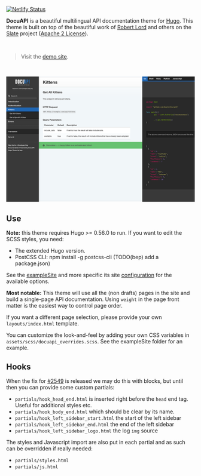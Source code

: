 [![Netlify Status](https://api.netlify.com/api/v1/badges/49111249-0a1a-4b5a-a3ab-45d00732fdb3/deploy-status)](https://app.netlify.com/sites/docuapi/deploys)

**DocuAPI** is a beautiful multilingual API documentation theme for [Hugo](http://gohugo.io/). This theme is built on top of the beautiful work of [Robert Lord](https://github.com/lord) and others on the [Slate](https://github.com/lord/slate) project ([Apache 2 License](https://github.com/lord/slate/blob/master/LICENSE)).

<br/>

> Visit the [demo site](https://docuapi.netlify.com/).

<br/>

![Screenshot DocuAPI Example site](https://raw.githubusercontent.com/bep/docuapi/master/images/screenshot.png)

## Use

**Note:** this theme requires Hugo >= 0.56.0 to run. If you want to edit the SCSS styles, you need:

* The extended Hugo version.
* PostCSS CLI: npm install -g postcss-cli (TODO(bep) add a package.json)

See the [exampleSite](https://github.com/bep/docuapi/tree/master/exampleSite) and more specific its site [configuration](https://github.com/bep/docuapi/blob/master/exampleSite/config.toml) for the available options.

**Most notable:** This theme will use all the (non drafts) pages in the site and build a single-page API documentation. Using `weight` in the page front matter is the easiest way to control page order.

If you want a different page selection, please provide your own `layouts/index.html` template.

You can customize the look-and-feel by adding your own CSS variables in `assets/scss/docuapi_overrides.scss`. See the exampleSite folder for an example.

## Hooks

When the fix for [#2549](https://github.com/spf13/hugo/issues/2549) is released we may do this with blocks, but until then you can provide some custom partials:

* `partials/hook_head_end.html` is inserted right before the `head` end tag. Useful for additional styles etc.
* `partials/hook_body_end.html` which should be clear by its name.
* `partials/hook_left_sidebar_start.html` the start of the left sidebar
* `partials/hook_left_sidebar_end.html` the end of the left sidebar
* `partials/hook_left_sidebar_logo.html` the log `img` source

The styles and Javascript import are also put in each partial and as such can be overridden if really needed:

* `partials/styles.html`
* `partials/js.html`





